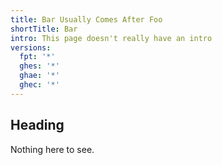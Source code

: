 ```yaml
---
title: Bar Usually Comes After Foo
shortTitle: Bar
intro: This page doesn't really have an intro
versions:
  fpt: '*'
  ghes: '*'
  ghae: '*'
  ghec: '*'
---
```


## Heading

Nothing here to see.
